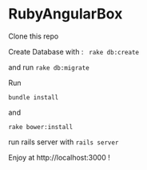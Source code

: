 # RubyAngularBox

Clone this repo

Create Database with : 
``` rake db:create```

and run
```rake db:migrate``` 

Run 

```bundle install```

and

```rake bower:install```

run rails server with ```rails server```

Enjoy at http://localhost:3000 !